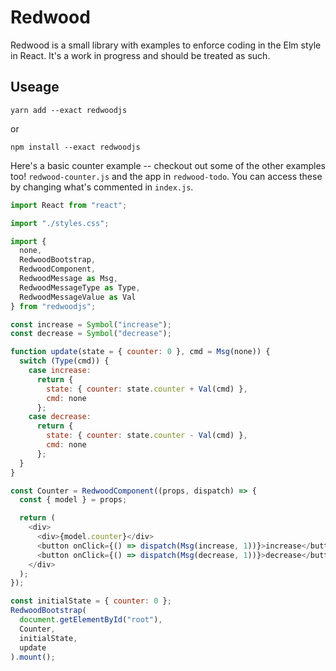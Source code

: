 # Redwood

Redwood is a small library with examples to enforce coding in the Elm style in React. It's a work in progress and should be treated as such.

## Useage

```
yarn add --exact redwoodjs
```
or
```
npm install --exact redwoodjs
```

Here's a basic counter example -- checkout out some of the other examples too! `redwood-counter.js` and the app in `redwood-todo`. You can access these by changing what's commented in `index.js`.

```js
import React from "react";

import "./styles.css";

import {
  none,
  RedwoodBootstrap,
  RedwoodComponent,
  RedwoodMessage as Msg,
  RedwoodMessageType as Type,
  RedwoodMessageValue as Val
} from "redwoodjs";

const increase = Symbol("increase");
const decrease = Symbol("decrease");

function update(state = { counter: 0 }, cmd = Msg(none)) {
  switch (Type(cmd)) {
    case increase:
      return {
        state: { counter: state.counter + Val(cmd) },
        cmd: none
      };
    case decrease:
      return {
        state: { counter: state.counter - Val(cmd) },
        cmd: none
      };
  }
}

const Counter = RedwoodComponent((props, dispatch) => {
  const { model } = props;

  return (
    <div>
      <div>{model.counter}</div>
      <button onClick={() => dispatch(Msg(increase, 1))}>increase</button>
      <button onClick={() => dispatch(Msg(decrease, 1))}>decrease</button>
    </div>
  );
});

const initialState = { counter: 0 };
RedwoodBootstrap(
  document.getElementById("root"),
  Counter,
  initialState,
  update
).mount();
```
